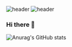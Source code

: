 ![header](https://capsule-render.vercel.app/api?type=waving)
![header](https://capsule-render.vercel.app/api?text=Hello%World!)

### Hi there 👋

<!--
**Netiil/Netiil** is a ✨ _special_ ✨ repository because its `README.md` (this file) appears on your GitHub profile.

Here are some ideas to get you started:

- 🔭 I’m currently working on ...
- 🌱 I’m currently learning ...
- 👯 I’m looking to collaborate on ...
- 🤔 I’m looking for help with ...
- 💬 Ask me about ...
- 📫 How to reach me: ...
- 😄 Pronouns: ...
- ⚡ Fun fact: ...
-->
![Anurag's GitHub stats](https://github-readme-stats.vercel.app/api?username=Netiil&show_icons=true&theme=radical)
